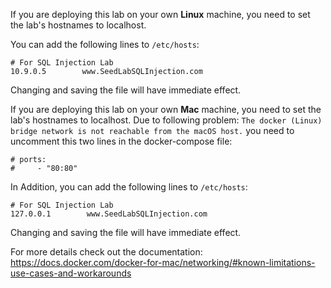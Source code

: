 If you are deploying this lab on your own **Linux** machine, you need to set the lab's hostnames to localhost.

You can add the following lines to `/etc/hosts`:
```
# For SQL Injection Lab
10.9.0.5        www.SeedLabSQLInjection.com
```

Changing and saving the file will have immediate effect.

If you are deploying this lab on your own **Mac** machine, you need to set the lab's hostnames to localhost.
Due to following problem: 
`The docker (Linux) bridge network is not reachable from the macOS host.`
you need to uncomment this two lines in the docker-compose file: 

```
# ports:
#     - "80:80"
```
In Addition, you can add the following lines to `/etc/hosts`:
```
# For SQL Injection Lab
127.0.0.1        www.SeedLabSQLInjection.com
```

Changing and saving the file will have immediate effect.

For more details check out the documentation: https://docs.docker.com/docker-for-mac/networking/#known-limitations-use-cases-and-workarounds 